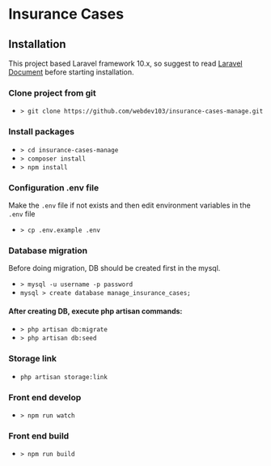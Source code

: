 # Insurance Cases

## Installation
This project based Laravel framework 10.x, so suggest to read [Laravel Document](https://laravel.com/docs/10.x/installation) 
before starting installation.

### Clone project from git
- `> git clone https://github.com/webdev103/insurance-cases-manage.git`

### Install packages
- `> cd insurance-cases-manage`
- `> composer install`
- `> npm install`

### Configuration .env file
Make the `.env` file if not exists and then edit environment variables in the `.env` file 
- `> cp .env.example .env`

### Database migration
Before doing migration, DB should be created first in the mysql. 
- `> mysql -u username -p password`
- `mysql > create database manage_insurance_cases;`
#### After creating DB, execute php artisan commands:
- `> php artisan db:migrate`
- `> php artisan db:seed`

### Storage link
- `php artisan storage:link`

### Front end develop
- `> npm run watch`

### Front end build
- `> npm run build`
